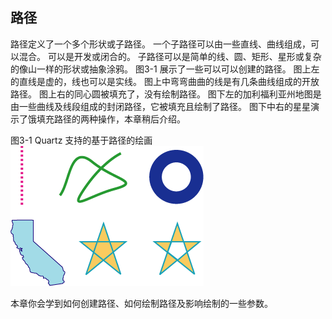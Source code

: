 ## 路径

路径定义了一个多个形状或子路径。
一个子路径可以由一些直线、曲线组成，可以混合。
可以是开发或闭合的。
子路径可以是简单的线、圆、矩形、星形或复杂的像山一样的形状或抽象涂鸦。
图3-1 展示了一些可以可以创建的路径。
图上左的直线是虚的，线也可以是实线。
图上中弯弯曲曲的线是有几条曲线组成的开放路径。
图上右的同心圆被填充了，没有绘制路径。
图下左的加利福利亚州地图是由一些曲线及线段组成的封闭路径，它被填充且绘制了路径。
图下中右的星星演示了饿填充路径的两种操作，本章稍后介绍。

图3-1 Quartz 支持的基于路径的绘画
![图3-1](../Art/path_vector_examples.gif)

本章你会学到如何创建路径、如何绘制路径及影响绘制的一些参数。
